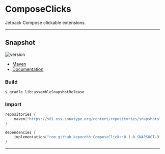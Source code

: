 # ComposeClicks
Jetpack Compose clickable extensions.

---

## Snapshot

![version](https://img.shields.io/static/v1?label=version&message=0.1.0-SNAPSHOT-3&labelColor=212121&color=2962ff&style=flat)

- [Maven](https://s01.oss.sonatype.org/content/repositories/snapshots/com/github/kepocnhh/ComposeClicks/0.1.0-SNAPSHOT-3)
- [Documentation](https://StanleyProjects.github.io/ComposeClicks/doc/0.1.0-SNAPSHOT-3)

### Build
```
$ gradle lib:assembleSnapshotRelease
```

### Import
```kotlin
repositories {
    maven("https://s01.oss.sonatype.org/content/repositories/snapshots")
}

dependencies {
    implementation("com.github.kepocnhh:ComposeClicks:0.1.0-SNAPSHOT-3")
}
```

---
